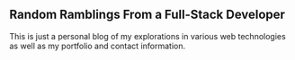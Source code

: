 ## Random Ramblings From a Full-Stack Developer

This is just a personal blog of my explorations in various web technologies as well as my
portfolio and contact information.
